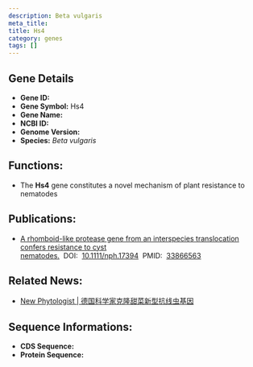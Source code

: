 ```yaml
---
description: Beta vulgaris
meta_title:
title: Hs4
category: genes
tags: []
---
```


## Gene Details
- **Gene ID:**	[]()
- **Gene Symbol:** Hs4
- **Gene Name:** 
- **NCBI ID:** [](https://www.ncbi.nlm.nih.gov/gene/?term=)
- **Genome Version:** []()
- **Species:** *Beta vulgaris*

## Functions:
   - The **Hs4** gene constitutes a novel mechanism of plant resistance to nematodes

## Publications:
   - [A rhomboid-like protease gene from an interspecies translocation confers resistance to cyst nematodes.]( https://nph.onlinelibrary.wiley.com/doi/10.1111/nph.17394)&nbsp;&nbsp;DOI:&nbsp;&nbsp;[10.1111/nph.17394](https://nph.onlinelibrary.wiley.com/doi/10.1111/nph.17394)&nbsp;&nbsp;PMID:&nbsp;&nbsp;[33866563](https://pubmed.ncbi.nlm.nih.gov/33866563/)

## Related News:
   - [New Phytologist | 德国科学家克隆甜菜新型抗线虫基因](https://mp.weixin.qq.com/s?__biz=Mzg3MDEwNDEyMg==&mid=2247508790&idx=1&sn=87247bd15ac81422550c07ef2365329a&chksm=ce900e63f9e78775d2044a3ab357a57092daac2245b5e038b6971623229b0a95e5e06dfcd3c6&scene=27#wechat_redirect)

## Sequence Informations:
- **CDS Sequence:**
- **Protein Sequence:**
